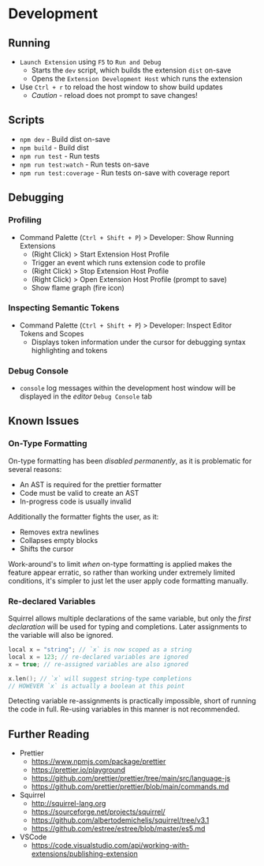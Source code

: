 # Development

## Running

- `Launch Extension` using `F5` to `Run and Debug`
  - Starts the `dev` script, which builds the extension `dist` on-save
  - Opens the `Extension Development Host` which runs the extension
- Use `Ctrl + r` to reload the host window to show build updates
  - *Caution* - reload does not prompt to save changes!

## Scripts

- `npm dev` - Build dist on-save
- `npm build` - Build dist
- `npm run test` - Run tests
- `npm run test:watch` - Run tests on-save
- `npm run test:coverage` -  Run tests on-save with coverage report

## Debugging

### Profiling

- Command Palette (`Ctrl + Shift + P`) > Developer: Show Running Extensions
  - (Right Click) > Start Extension Host Profile
  - Trigger an event which runs extension code to profile
  - (Right Click) > Stop Extension Host Profile
  - (Right Click) > Open Extension Host Profile (prompt to save)
  - Show flame graph (fire icon)

### Inspecting Semantic Tokens

- Command Palette (`Ctrl + Shift + P`) > Developer: Inspect Editor Tokens and Scopes
  - Displays token information under the cursor for debugging syntax highlighting and tokens

### Debug Console

- `console` log messages within the development host window will be displayed in the *editor* `Debug Console` tab

## Known Issues

### On-Type Formatting

On-type formatting has been *disabled permanently*, as it is problematic for several reasons:

- An AST is required for the prettier formatter
- Code must be valid to create an AST
- In-progress code is usually invalid

Additionally the formatter fights the user, as it:

- Removes extra newlines
- Collapses empty blocks
- Shifts the cursor

Work-around's to limit *when* on-type formatting is applied makes the feature appear erratic, so rather than working under extremely limited conditions, it's simpler to just let the user apply code formatting manually.

### Re-declared Variables

Squirrel allows multiple declarations of the same variable, but only the *first declaration* will be used for typing and completions. Later assignments to the variable will also be ignored.

```cpp
local x = "string"; // `x` is now scoped as a string
local x = 123; // re-declared variables are ignored
x = true; // re-assigned variables are also ignored

x.len(); // `x` will suggest string-type completions
// HOWEVER `x` is actually a boolean at this point
```

Detecting variable re-assignments is practically impossible, short of running the code in full. Re-using variables in this manner is not recommended.

## Further Reading

- Prettier
  - https://www.npmjs.com/package/prettier
  - https://prettier.io/playground
  - https://github.com/prettier/prettier/tree/main/src/language-js
  - https://github.com/prettier/prettier/blob/main/commands.md
- Squirrel
  - http://squirrel-lang.org
  - https://sourceforge.net/projects/squirrel/
  - https://github.com/albertodemichelis/squirrel/tree/v3.1
  - https://github.com/estree/estree/blob/master/es5.md
- VSCode
  - https://code.visualstudio.com/api/working-with-extensions/publishing-extension
